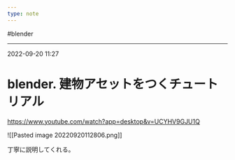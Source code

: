 ```yaml
---
type: note
---
```


#blender

---
2022-09-20  11:27

# blender. 建物アセットをつくチュートリアル

https://www.youtube.com/watch?app=desktop&v=UCYHV9GJU1Q

![[Pasted image 20220920112806.png]]

丁寧に説明してくれる。

